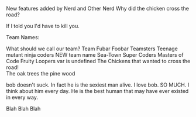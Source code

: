 New features added by Nerd and Other Nerd
Why did the chicken cross the road?

If I told you I'd have to kill you.

Team Names:

What should we call our team?
Team Fubar
Foobar Teamsters
Teenage mutant ninja coders
NEW team name 
Sea-Town Super Coders
Masters of Code
Fruity Loopers
var <teamName> is undefined
The Chickens that wanted to cross the road!     
The oak trees
the pine wood

bob doesn't suck. In fact he is the sexiest man alive. I love bob. SO MUCH. I think about him every day. He is the best human that may have ever existed in every way.

Blah Blah Blah